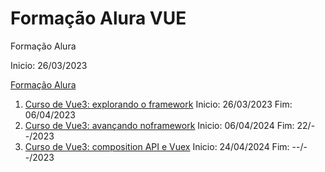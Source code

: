 # Formação Alura VUE


Formação Alura

Inicio: 26/03/2023

[Formação Alura](https://cursos.alura.com.br/formacao-vuejs3)


1. [Curso de Vue3: explorando o framework](https://cursos.alura.com.br/course/vue3-comecando-framework) Inicio: 26/03/2023 Fim: 06/04/2023
2. [Curso de Vue3: avançando noframework](https://cursos.alura.com.br/course/vue3-avancando-framework) Inicio: 06/04/2024 Fim: 22/--/2023
3. [Curso de Vue3: composition API e Vuex](https://cursos.alura.com.br/course/vue3-composition-api-vuex) Inicio: 24/04/2024 Fim: --/--/2023

